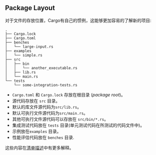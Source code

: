 ## Package Layout

对于文件的存放位置，Cargo有自己的惯例，这能够更加容易的了解新的项目:

```
.
├── Cargo.lock
├── Cargo.toml
├── benches
│   └── large-input.rs
├── examples
│   └── simple.rs
├── src
│   ├── bin
│   │   └── another_executable.rs
│   ├── lib.rs
│   └── main.rs
└── tests
    └── some-integration-tests.rs
```

* `Cargo.toml` 和 `Cargo.lock` 存放在根目录 (*package
  root*)。
* 源代码存放在 `src` 目录。
* 默认的库文件源代码为`src/lib.rs`。
* 默认可执行文件源代码为`src/main.rs`。
* 其他可执行文件源代码可以存放在 `src/bin/*.rs`。
* 集成测试代码放在 `tests` 目录(单元测试代码在所测试的代码文件中)。
* 示例放在`examples` 目录。
* 性能评估代码放在 `benches` 目录.

这些内容在[清单描述](reference/manifest.html#the-project-layout)中有更多解释。
